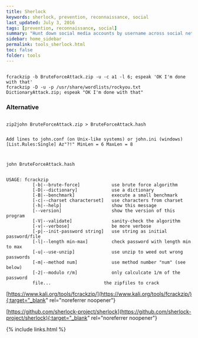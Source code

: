 ```yaml
---
title: Sherlock
keywords: sherlock, prevention, reconnaissance, social
last_updated: July 3, 2016
tags: [prevention, reconnaissance, social] 
summary: "Hunt down social media accounts by username across social networks"
sidebar: home_sidebar
permalink: tools_sherlock.html
toc: false
folder: tools
---
```



<code>
fcrackzip -b BruteForceAttack.zip -u -c a1 -l 6; espeak 'OK I'm done with that'
fcrackzip -D -u -p /usr/share/wordlists/rockyou.txt DictionaryAttack.zip; espeak "OK I'm done with that" 
</code>

<h3>Alternative</h3>
<code>
zip2john BruteForceAttack.zip > BruteForceAttack.hash

Add lines to john.conf (on Unix-like systems) or john.ini (windows)
	[List.Rules:Single]
	Az"?!"
	MinLen = 6
	MaxLen = 8

john BruteForceAttack.hash 
</code>

<code>
USAGE: fcrackzip
          [-b|--brute-force]            use brute force algorithm
          [-D|--dictionary]             use a dictionary
          [-B|--benchmark]              execute a small benchmark
          [-c|--charset characterset]   use characters from charset
          [-h|--help]                   show this message
          [--version]                   show the version of this program
          [-V|--validate]               sanity-check the algorithm
          [-v|--verbose]                be more verbose
          [-p|--init-password string]   use string as initial password/file
          [-l|--length min-max]         check password with length min to max
          [-u|--use-unzip]              use unzip to weed out wrong passwords
          [-m|--method num]             use method number "num" (see below)
          [-2|--modulo r/m]             only calculcate 1/m of the password
          file...                    the zipfiles to crack
</code>

[https://www.kali.org/tools/fcrackzip/](https://www.kali.org/tools/fcrackzip/){:target="_blank" rel="noreferrer noopener"}

[https://github.com/sherlock-project/sherlock](https://github.com/sherlock-project/sherlock){:target="_blank" rel="noreferrer noopener"}



{% include links.html %}

